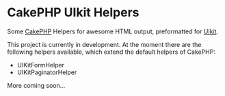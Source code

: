 # CakePHP UIkit Helpers

Some [CakePHP](http://www.cakephp.org/) Helpers for awesome HTML output, preformatted for [UIkit](http://getuikit.com/).

This project is currently in development. At the moment there are the following helpers available, which extend the default helpers of CakePHP:

- UIKitFormHelper
- UIKitPaginatorHelper

More coming soon...
